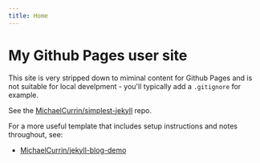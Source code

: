```yaml
---
title: Home
---
```


# My Github Pages user site

This site is very stripped down to miminal content for Github Pages and is not suitable for local develpment - you'll typically add a `.gitignore` for example.

See the [MichaelCurrin/simplest-jekyll](https://github.com/MichaelCurrin/simplest-jekyll) repo.

For a more useful template that includes setup instructions and notes throughout, see:

- [MichaelCurrin/jekyll-blog-demo](https://github.com/MichaelCurrin/jekyll-blog-demo)
